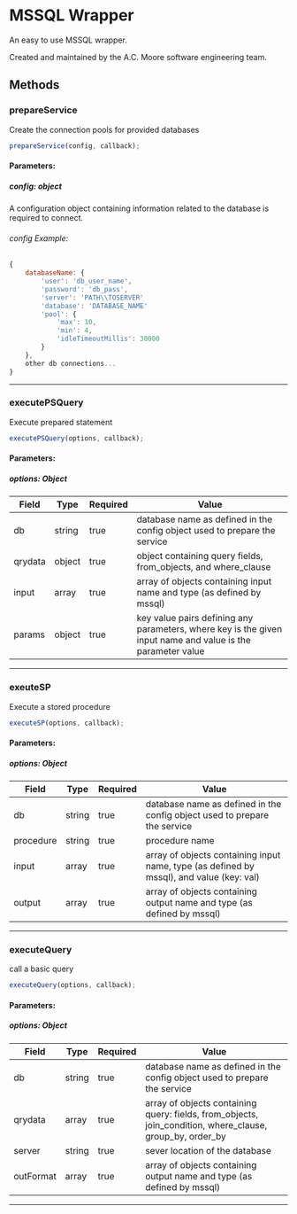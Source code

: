 # MSSQL Wrapper

An easy to use MSSQL wrapper.

Created and maintained by the A.C. Moore software engineering team.  

## Methods

### prepareService
Create the connection pools for provided databases
```javascript
prepareService(config, callback);
```
#### Parameters:
##### config: *object*
A configuration object containing information related to the database is required to connect.
###### config Example:
```javascript
{
    databaseName: {
        'user': 'db_user_name',
        'password': 'db_pass',
        'server': 'PATH\\TOSERVER'
        'database': 'DATABASE_NAME'
        'pool': {
            'max': 10,
            'min': 4,
            'idleTimeoutMillis': 30000
        }
    },
    other db connections...
}
```
___

### executePSQuery
Execute prepared statement
```javascript
executePSQuery(options, callback);
```
#### Parameters:
##### options: *Object*

|Field | Type | Required | Value |
| --- | --- |--- | --- |
|db   | string | true | database name as defined in the config object used to prepare the service|
|qrydata | object | true | object containing query fields, from_objects, and where_clause |
|input | array | true | array of objects containing input name and type (as defined by mssql)|
|params | object | true | key value pairs defining any parameters, where key is the given input name and value is the parameter value |
___

### exeuteSP
Execute a stored procedure
```javascript
executeSP(options, callback);
```
#### Parameters:
##### options: *Object*

|Field | Type | Required | Value |
| --- | --- |--- | --- |
|db   | string | true | database name as defined in the config object used to prepare the service |
|procedure | string | true | procedure name |
|input | array | true | array of objects containing input name, type (as defined by mssql), and value (key: val) |
|output | array | true | array of objects containing output name and type (as defined by mssql) |

___

### executeQuery
call a basic query
```javascript
executeQuery(options, callback);
```
#### Parameters:
##### options: *Object*

|Field | Type | Required | Value |
| --- | --- |--- | --- |
|db   | string | true | database name as defined in the config object used to prepare the service|
|qrydata | array | true | array of objects containing query: fields, from_objects, join_condition, where_clause, group_by, order_by |
|server | string | true | sever location of the database |
|outFormat | array | true | array of objects containing output name and type (as defined by mssql)|

___
